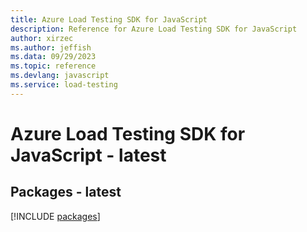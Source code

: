 ```yaml
---
title: Azure Load Testing SDK for JavaScript
description: Reference for Azure Load Testing SDK for JavaScript
author: xirzec
ms.author: jeffish
ms.data: 09/29/2023
ms.topic: reference
ms.devlang: javascript
ms.service: load-testing
---
```

# Azure Load Testing SDK for JavaScript - latest
## Packages - latest
[!INCLUDE [packages](load-testing-index.md)]